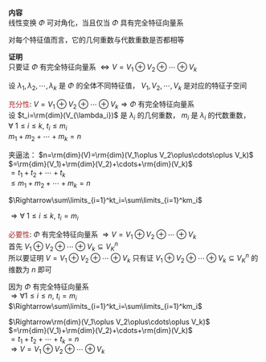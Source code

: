 **内容**  
线性变换 $\Phi$ 可对角化，当且仅当 $\Phi$ 具有完全特征向量系  
  
对每个特征值而言，它的几何重数与代数重数是否都相等  
  
**证明**  
只要证 $\Phi$ 有完全特征向量系 $\Leftrightarrow V=V_1\oplus V_2\oplus\cdots\oplus V_k$  
  
设 $\lambda_1,\lambda_2,\cdots,\lambda_k$ 是 $\Phi$ 的全体不同特征值， $V_1, V_2,\cdots, V_k$ 是对应的特征子空间  
  
<font color=brown>充分性</font>:  $V=V_1\oplus V_2\oplus\cdots\oplus V_k\Rightarrow\Phi$ 有完全特征向量系  
设 $t_i=\rm{dim}(V_{\lambda_i})$ 是 $\lambda_i$ 的几何重数， $m_i$ 是 $\lambda_i$ 的代数重数，  
$\forall\ 1\le i\le k,\ t_i\le m_i$  
$m_1+m_2+\cdots+m_k=n$  
  
夹逼法： $n=\rm{dim}(V)=\rm{dim}(V_1\oplus V_2\oplus\cdots\oplus V_k)$  
$=\rm{dim}(V_1)+\rm{dim}(V_2)+\cdots+\rm{dim}(V_k)$  
$=t_1+t_2+\cdots+t_k$  
$\le m_1+m_2+\cdots+m_k=n$  
  
$\Rightarrow\sum\limits_{i=1}^kt_i=\sum\limits_{i=1}^km_i$  
  
$\Rightarrow\forall\ 1\le i\le k,\ t_i=m_i$  
  
<font color=brown>必要性</font>:  $\Phi$ 有完全特征向量系 $\Rightarrow V=V_1\oplus V_2\oplus\cdots\oplus V_k$  
首先 $V_1\oplus V_2\oplus\cdots\oplus V_k\subseteq V_K^n$  
所以要证明 $V=V_1\oplus V_2\oplus\cdots\oplus V_k$ 只有证 $V_1\oplus V_2\oplus\cdots\oplus V_k\subseteq V_K^n$ 的维数为 $n$ 即可  
  
因为 $\Phi$ 有完全特征向量系  
$\Rightarrow\forall 1\le i\le n,\ t_i=m_i$  
$\Rightarrow\sum\limits_{i=1}^kt_i=\sum\limits_{i=1}^km_i$  
  
$\Rightarrow\rm{dim}(V_1\oplus V_2\oplus\cdots\oplus V_k)$  
$=\rm{dim}(V_1)+\rm{dim}(V_2)+\cdots+\rm{dim}(V_k)$  
$=t_1+t_2+\cdots+t_k=n$  
$\Rightarrow V=V_1\oplus V_2\oplus\cdots\oplus V_k$  
